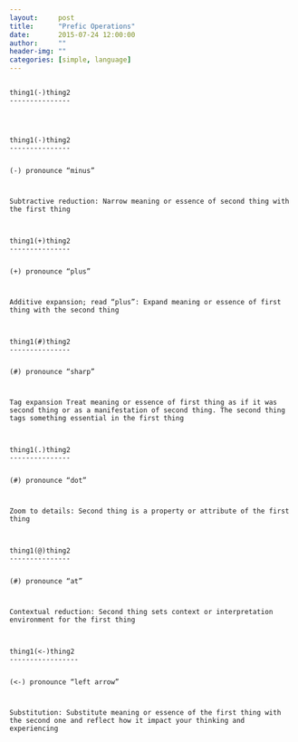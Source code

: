 ```yaml
---
layout:     post
title:      "Prefic Operations"
date:       2015-07-24 12:00:00
author:     ""
header-img: ""
categories: [simple, language]
---
```



<div class="col-sm-6 .col-md-4"><pre><code>
thing1(-)thing2
---------------

</code></pre></div>

<div class="col-sm-6 .col-md-4"><pre><code>
thing1(-)thing2
---------------

(-) pronounce “minus”

Subtractive reduction:
Narrow meaning or essence of second thing with the first thing
</code></pre></div>

<div class="col-sm-6 .col-md-4"><pre><code>
thing1(+)thing2
---------------

(+) pronounce “plus”


Additive expansion; read “plus”:
Expand meaning or essence of first thing with the second thing
</code></pre></div>


<div class="col-sm-6 .col-md-4"><pre><code>
thing1(#)thing2
---------------

(#) pronounce “sharp”

Tag expansion
Treat meaning or essence of first thing as if it was second thing or as a manifestation of second thing. The second thing tags something essential in the first thing
</code></pre></div>

<div class="col-sm-6 .col-md-4"><pre><code>
thing1(.)thing2
---------------

(#) pronounce “dot”

Zoom to details:
Second thing is a property or attribute of the first thing
</code></pre></div>

<div class="col-sm-6 .col-md-4"><pre><code>
thing1(@)thing2
---------------

(#) pronounce “at”

Contextual reduction:
Second thing sets context or interpretation environment for the first thing
</code></pre></div>

<div class="col-sm-6 .col-md-4"><pre><code>
thing1(&lt;-)thing2
-----------------

(&lt;-) pronounce “left arrow”

Substitution:
Substitute meaning or essence of the first thing with the second one and reflect how it impact your thinking and experiencing
</code></pre></div>
